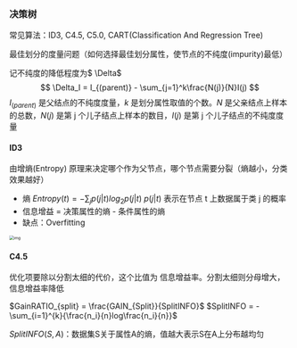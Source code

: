### 决策树

常见算法：ID3, C4.5, C5.0, CART(Classification And Regression Tree)

最佳划分的度量问题（如何选择最佳划分属性，使节点的不纯度(impurity)最低）

记不纯度的降低程度为$ \Delta$
$$
\Delta_I = I_{(parent)} - \sum_{j=1}^k\frac{N(j)}{N}I(j)
$$
$I_{(parent)}$ 是父结点的不纯度度量，$k$ 是划分属性取值的个数。$N$ 是父亲结点上样本的总数，$N(j)$ 是第 j 个儿子结点上样本的数目，$I(j)$ 是第 j 个儿子结点的不纯度度量

#### ID3

由增熵(Entropy) 原理来决定哪个作为父节点，哪个节点需要分裂（熵越小，分类效果越好）

* 熵 $Entropy(t) = - \sum_j{p(j|t)log_2p(j|t)}$    $p(j|t)$ 表示在节点 t 上数据属于类 j 的概率
* 信息增益 = 决策属性的熵 - 条件属性的熵
* 缺点：Overfitting

<img src="https://upload-images.jianshu.io/upload_images/10758717-2de8925cda56cad1.png?imageMogr2/auto-orient/strip|imageView2/2/w/996/format/webp" alt="img" style="zoom:50%;" />

#### C4.5

优化项要除以分割太细的代价，这个比值为 信息增益率。分割太细则分母增大，信息增益率降低

$GainRATIO_{split} = \frac{GAIN_{Split}}{SplitINFO}$      $SplitINFO = -\sum_{i=1}^{k}{\frac{n_i}{n}log\frac{n_i}{n}}$

$SplitINFO(S,A)$：数据集S关于属性A的熵，值越大表示S在A上分布越均匀







